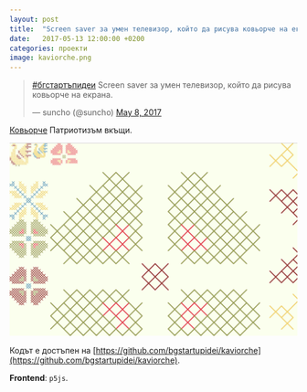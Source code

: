 ```yaml
---
layout: post
title:  "Screen saver за умен телевизор, който да рисува ковьорче на екрана @suncho"
date:   2017-05-13 12:00:00 +0200
categories: проекти
image: kaviorche.png
---
```


<blockquote class="twitter-tweet" data-lang="en"><p lang="bg" dir="ltr"><a href="https://twitter.com/hashtag/%D0%B1%D0%B3%D1%81%D1%82%D0%B0%D1%80%D1%82%D1%8A%D0%BF%D0%B8%D0%B4%D0%B5%D0%B8?src=hash">#бгстартъпидеи</a> Screen saver за умен телевизор, който да рисува ковьорче на екрана.</p>&mdash; suncho (@suncho) <a href="https://twitter.com/suncho/status/861601352191008773">May 8, 2017</a></blockquote>
<script async src="//platform.twitter.com/widgets.js" charset="utf-8"></script>

[Ковьорче](http://kaviorche.bgstartupidei.com/) Патриотизъм вкъщи.

![Ковьорче](/images/kaviorche.png)

Кодът е достъпен на [https://github.com/bgstartupidei/kaviorche](https://github.com/bgstartupidei/kaviorche).

**Frontend**: `p5js`.
